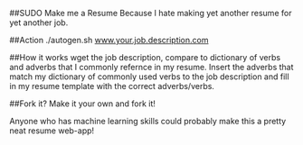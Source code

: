 ##SUDO Make me a Resume
Because I hate making yet another resume for yet another job. 

##Action
	./autogen.sh www.your.job.description.com

##How it works
wget the job description, compare to dictionary of verbs and adverbs that I commonly refernce in my resume. Insert the adverbs that match my dictionary of commonly used verbs to the job description and fill in my resume template with the correct adverbs/verbs. 


##Fork it?
Make it your own and fork it!

Anyone who has machine learning skills could probably make this a pretty neat resume web-app!
